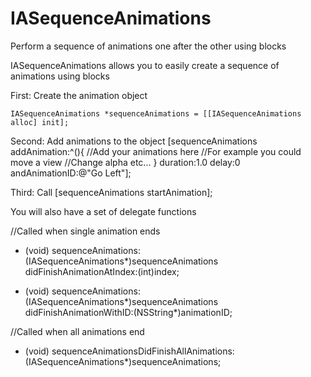 IASequenceAnimations
====================

Perform a sequence of animations one after the other using blocks

IASequenceAnimations allows you to easily create a sequence of animations using blocks

First:
Create the animation object

    IASequenceAnimations *sequenceAnimations = [[IASequenceAnimations alloc] init];

Second:
Add animations to the object
[sequenceAnimations addAnimation:^(){
	//Add your animations here
	//For example you could move a view
	//Change alpha etc...
}
                        duration:1.0 
                           delay:0 
                  andAnimationID:@"Go Left"];

Third:
Call [sequenceAnimations startAnimation];

You will also have a set of delegate functions

//Called when single animation ends
- (void) sequenceAnimations:(IASequenceAnimations*)sequenceAnimations
  didFinishAnimationAtIndex:(int)index;

- (void) sequenceAnimations:(IASequenceAnimations*)sequenceAnimations
  didFinishAnimationWithID:(NSString*)animationID;

//Called when all animations end
- (void) sequenceAnimationsDidFinishAllAnimations:(IASequenceAnimations*)sequenceAnimations;

